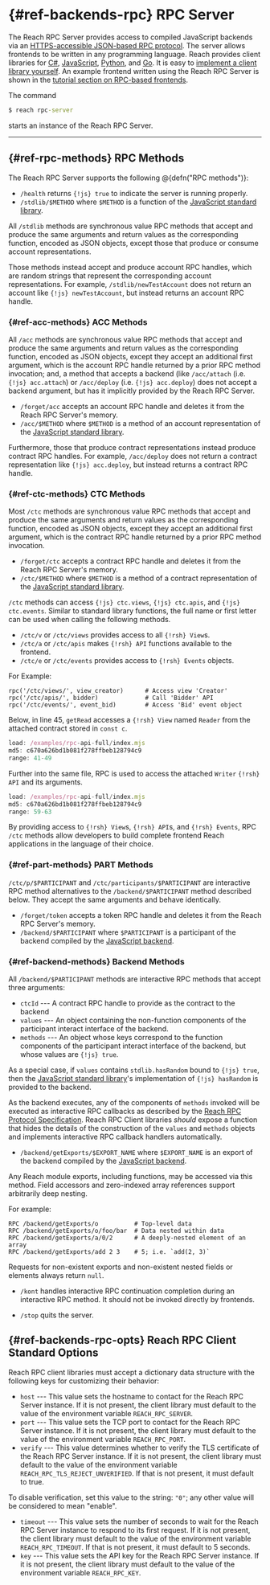 # {#ref-backends-rpc} RPC Server

The Reach RPC Server provides access to compiled JavaScript backends via an [HTTPS-accessible JSON-based RPC protocol](##ref-backends-rpc-proto).
The server allows frontends to be written in any programming language.
Reach provides client libraries for
[C#](##ref-frontends-rpc-cs),
[JavaScript](##ref-frontends-rpc-js),
[Python](##ref-frontends-rpc-py), and
[Go](##ref-frontends-rpc-go).
It is easy to [implement a client library yourself](##ref-backends-rpc-client).
An example frontend written using the Reach RPC Server is shown in the [tutorial section on RPC-based frontends](##tut-7-rpc).

The command
```cmd
$ reach rpc-server
```
starts an instance of the Reach RPC Server.

---

## {#ref-rpc-methods} RPC Methods

The Reach RPC Server supports the following @{defn("RPC methods")}:

+ `/health` returns `{!js} true` to indicate the server is running properly.
+ `/stdlib/$METHOD` where `$METHOD` is a function of the [JavaScript standard library](##ref-frontends-js).

All `/stdlib` methods are synchronous value RPC methods that accept and produce the same arguments and return values as the corresponding function, encoded as JSON objects, except those that produce or consume account representations.

Those methods instead accept and produce account RPC handles, which are random strings that represent the corresponding account representations.
For example, `/stdlib/newTestAccount` does not return an account like `{!js} newTestAccount`, but instead returns an account RPC handle.

### {#ref-acc-methods} ACC Methods

All `/acc` methods are synchronous value RPC methods that accept and produce the same arguments and return values as the corresponding function, encoded as JSON objects, except they accept an additional first argument, which is the account RPC handle returned by a prior RPC method invocation; and, a method that accepts a backend (like `/acc/attach` (i.e. `{!js} acc.attach`) or `/acc/deploy` (i.e. `{!js} acc.deploy`) does not accept a backend argument, but has it implicitly provided by the Reach RPC Server.

+ `/forget/acc` accepts an account RPC handle and deletes it from the Reach RPC Server's memory.
+ `/acc/$METHOD` where `$METHOD` is a method of an account representation of the [JavaScript standard library](##ref-frontends-js).

Furthermore, those that produce contract representations instead produce contract RPC handles.
For example, `/acc/deploy` does not return a contract representation like `{!js} acc.deploy`, but instead returns a contract RPC handle.

### {#ref-ctc-methods} CTC Methods

Most `/ctc` methods are synchronous value RPC methods that accept and produce the same arguments and return values as the corresponding function, encoded as JSON objects, except they accept an additional first argument, which is the contract RPC handle returned by a prior RPC method invocation.

+ `/forget/ctc` accepts a contract RPC handle and deletes it from the Reach RPC Server's memory.
+ `/ctc/$METHOD` where `$METHOD` is a method of a contract representation of the [JavaScript standard library](##ref-frontends-js).

`/ctc` methods can access `{!js} ctc.views`, `{!js} ctc.apis`, and `{!js} ctc.events`. 
Similar to standard library functions, the full name or first letter can be used when calling the following methods.

+ `/ctc/v` or `/ctc/views` provides access to all `{!rsh} View`s.
+ `/ctc/a` or `/ctc/apis` makes `{!rsh} API` functions available to the frontend.
+ `/ctc/e` or `/ctc/events` provides access to `{!rsh} Events` objects.

For Example:

```
rpc('/ctc/views/', view_creator)      # Access view 'Creator'
rpc('/ctc/apis/', bidder)             # Call 'Bidder' API
rpc('/ctc/events/', event_bid)        # Access 'Bid' event object
```

Below, in line 45, `getRead` accesses a `{!rsh} View` named `Reader` from the attached contract stored in `const c`. 

``` js
load: /examples/rpc-api-full/index.mjs
md5: c670a626bd1b081f278ffbeb128794c9
range: 41-49
```

Further into the same file, RPC is used to access the attached `Writer` `{!rsh} API` and its arguments.

``` js
load: /examples/rpc-api-full/index.mjs
md5: c670a626bd1b081f278ffbeb128794c9
range: 59-63
```

By providing access to `{!rsh} View`s, `{!rsh} API`s, and `{!rsh} Events`,  RPC `/ctc` methods allow developers to build complete frontend Reach applications in the language of their choice. 

### {#ref-part-methods} PART Methods

`/ctc/p/$PARTICIPANT` and `/ctc/participants/$PARTICIPANT` are interactive RPC method alternatives to the `/backend/$PARTICIPANT` method described below.
They accept the same arguments and behave identically.

+ `/forget/token` accepts a token RPC handle and deletes it from the Reach RPC Server's memory.
+ `/backend/$PARTICIPANT` where `$PARTICIPANT` is a participant of the backend compiled by the [JavaScript backend](##ref-backends-js).

### {#ref-backend-methods} Backend Methods

All `/backend/$PARTICIPANT` methods are interactive RPC methods that accept three arguments:
+ `ctcId` --- A contract RPC handle to provide as the contract to the backend
+ `values` --- An object containing the non-function components of the participant interact interface of the backend.
+ `methods` --- An object whose keys correspond to the function components of the participant interact interface of the backend, but whose values are `{!js} true`.

As a special case, if `values` contains `stdlib.hasRandom` bound to `{!js} true`, then the [JavaScript standard library](##ref-frontends-js)'s implementation of `{!js} hasRandom` is provided to the backend.

As the backend executes, any of the components of `methods` invoked will be executed as interactive RPC callbacks as described by the [Reach RPC Protocol Specification](##ref-backends-rpc-proto).
Reach RPC Client libraries _should_ expose a function that hides the details of the construction of the `values` and `methods` objects and implements interactive RPC callback handlers automatically.

+ `/backend/getExports/$EXPORT_NAME` where `$EXPORT_NAME` is an export of the backend compiled by the [JavaScript backend](##ref-backends-js).

Any Reach module exports, including functions, may be accessed via this method.
Field accessors and zero-indexed array references support arbitrarily deep nesting.

For example:
```
RPC /backend/getExports/o          # Top-level data
RPC /backend/getExports/o/foo/bar  # Data nested within data
RPC /backend/getExports/a/0/2      # A deeply-nested element of an array
RPC /backend/getExports/add 2 3    # 5; i.e. `add(2, 3)`
```

Requests for non-existent exports and non-existent nested fields or elements always return `null`.
+ `/kont` handles interactive RPC continuation completion during an interactive RPC method.
It should not be invoked directly by frontends.

+ `/stop` quits the server.

## {#ref-backends-rpc-opts} Reach RPC Client Standard Options

Reach RPC client libraries must accept a dictionary data structure with the following keys for customizing their behavior:

+ `host` --- This value sets the hostname to contact for the Reach RPC Server instance.
If it is not present, the client library must default to the value of the environment variable `REACH_RPC_SERVER`.
+ `port` --- This value sets the TCP port to contact for the Reach RPC Server instance.
If it is not present, the client library must default to the value of the environment variable `REACH_RPC_PORT`.
+ `verify` --- This value determines whether to verify the TLS certificate of the Reach RPC Server instance.
If it is not present, the client library must default to the value of the environment variable `REACH_RPC_TLS_REJECT_UNVERIFIED`.
If that is not present, it must default to true.

To disable verification, set this value to the string: `"0"`; any other value will be considered to mean "enable".
+ `timeout` --- This value sets the number of seconds to wait for the Reach RPC Server instance to respond to its first request.
If it is not present, the client library must default to the value of the environment variable `REACH_RPC_TIMEOUT`.
If that is not present, it must default to 5 seconds.
+ `key` --- This value sets the API key for the Reach RPC Server instance.
If it is not present, the client library must default to the value of the environment variable `REACH_RPC_KEY`.